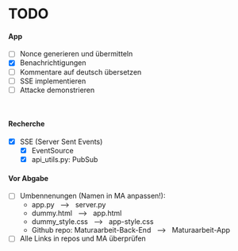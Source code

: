# TODO
#### App
- [ ] Nonce generieren und übermitteln
- [x] Benachrichtigungen
- [ ] Kommentare auf deutsch übersetzen
- [ ] SSE implementieren
- [ ] Attacke demonstrieren

<br>

#### Recherche
- [x] SSE (Server Sent Events)
    - [x] EventSource
    - [x] api_utils.py: PubSub

#### Vor Abgabe
- [ ] Umbennenungen (Namen in MA anpassen!):
    - app.py &nbsp; --> &nbsp; server.py
    - dummy.html &nbsp; --> &nbsp; app.html
    - dummy_style.css &nbsp; --> &nbsp; app-style.css
    - Github repo: Maturaarbeit-Back-End &nbsp; --> &nbsp; Maturaarbeit-App
- [ ] Alle Links in repos und MA überprüfen